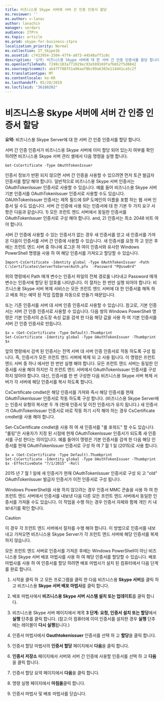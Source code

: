 ```yaml
---
title: 비즈니스용 Skype 서버에 서버 간 인증 인증서 할당
ms.reviewer: ''
ms.author: v-lanac
author: lanachin
manager: serdars
audience: ITPro
ms.topic: article
ms.prod: skype-for-business-itpro
localization_priority: Normal
ms.collection: IT_Skype16
ms.assetid: c7413954-2504-47f4-a073-44548aff1c0c
description: '요약: 비즈니스용 Skype 서버에 대 한 서버 간 인증 인증서를 할당 합니다.'
ms.openlocfilehash: 7198c103a771029ec93e589169fafb652f5d8842
ms.sourcegitcommit: ab47ff88f51a96aaf8bc99a6303e114d41ca5c2f
ms.translationtype: MT
ms.contentlocale: ko-KR
ms.lasthandoff: 05/20/2019
ms.locfileid: "36188202"
---
```

# <a name="assign-a-server-to-server-authentication-certificate-to-skype-for-business-server"></a>비즈니스용 Skype 서버에 서버 간 인증 인증서 할당
**요약:** 비즈니스용 Skype Server에 대 한 서버 간 인증 인증서를 할당 합니다.
  
서버 간 인증 인증서가 비즈니스용 Skype 서버에 이미 할당 되어 있는지 여부를 확인 하려면 비즈니스용 Skype 서버 관리 셸에서 다음 명령을 실행 합니다.
  
```
Get-CsCertificate -Type OAuthTokenIssuer
```

인증서 정보가 반환 되지 않으면 서버 간 인증을 사용할 수 있으려면 먼저 토큰 발급자 인증서를 할당 해야 합니다. 일반적으로 비즈니스용 Skype 서버 인증서는 OAuthTokenIssuer 인증서로 사용할 수 있습니다. 예를 들어 비즈니스용 Skype 서버 기본 인증서를 OAuthTokenIssuer 인증서로 사용할 수도 있습니다. OAUthTokenIssuer 인증서는 제목 필드에 SIP 도메인의 이름을 포함 하는 웹 서버 인증서 일 수도 있습니다. 서버 간 인증에 사용 되는 인증서에 대 한 기본 두 가지 요구 사항은 다음과 같습니다. 1) 모든 프런트 엔드 서버에서 동일한 인증서를 OAuthTokenIssuer 인증서로 구성 해야 합니다. and, 2) 인증서는 최소 2048 비트 여야 합니다.
  
서버 간 인증에 사용할 수 있는 인증서가 없는 경우 새 인증서를 얻고 새 인증서를 가져온 다음이 인증서를 서버 간 인증에 사용할 수 있습니다. 새 인증서를 요청 하 고 얻은 후에는 프런트 엔드 서버 중 하나에 로그온 하 여이 인증서와 유사한 Windows PowerShell 명령을 사용 하 여 해당 인증서를 가져오고 할당할 수 있습니다.
  
```
Import-CsCertificate -Identity global -Type OAuthTokenIssuer -Path C:\Certificates\ServerToServerAuth.pfx  -Password "P@ssw0rd"
```

위의 명령에서 Path 매개 변수는 인증서 파일의 전체 경로를 나타내고 Password 매개 변수는 인증서에 할당 된 암호를 나타냅니다. 이 절차는 한 번만 실행 되어야 합니다: 비즈니스용 Skype 서버 복제 서비스는 모든 프런트 엔드 서버에 대 한 인증서를 해독 하 고 배포 하는 예약 된 작업 집합을 자동으로 만들기 때문입니다.
  
또는 기존 인증서를 서버 대 서버 인증 인증서로 사용할 수 있습니다. 참고로, 기본 인증서는 서버 간 인증 인증서로 사용할 수 있습니다. 다음 쌍의 Windows PowerShell 명령은 기본 인증서의 손도장 속성 값을 검색 한 다음 해당 값을 사용 하 여 기본 인증서를 서버 간 인증 인증서로 만듭니다.
  
```
$x = (Get-CsCertificate -Type Default).Thumbprint
Set-CsCertificate -Identity global -Type OAuthTokenIssuer -Thumbprint $x
```

앞의 명령에서 검색 된 인증서는 전역 서버 대 서버 인증 인증서로 작동 하도록 구성 됩니다. 즉, 인증서가 모든 프런트 엔드 서버에 복제 되 고 사용 됩니다. 이 명령은 프런트 엔드 서버 중 하나 에서만 한 번만 실행 해야 합니다. 모든 프런트 엔드 서버는 동일한 인증서를 사용 해야 하지만 각 프런트 엔드 서버에서 OAuthTokenIssuer 인증서를 구성 하지 않아야 합니다. 대신, 인증서를 한 번 구성한 다음 비즈니스용 Skype 서버 복제 서버가 각 서버에 해당 인증서를 복사 하도록 합니다.
  
CsCertificate cmdlet은 해당 인증서를 가져와 즉시 해당 인증서를 현재 OAuthTokenIssuer 인증서로 작동 하도록 구성 합니다. (비즈니스용 Skype Server에는 인증서 유형의 복사본 두 개 (현재 인증서 및 이전 인증서)가 유지 됩니다.) 새 인증서가 OAuthTokenIssuer 인증서로 바로 작동 하기 시작 해야 하는 경우 CsCertificate cmdlet을 사용 해야 합니다.
  
Set-CsCertificate cmdlet을 사용 하 여 새 인증서를 "롤 포워드" 할 수도 있습니다. "롤링"은 사용자가 지정 된 시점에 현재 OAuthTokenIssuer 인증서가 되도록 새 인증서를 구성 한다는 의미입니다. 예를 들어이 명령은 기본 인증서를 검색 한 다음 해당 인증서를 현재 OAuthTokenIssuer 인증서로 구성 하 여 7 월 1 일 (2015)로 사용 합니다.
  
```
$x = (Get-CsCertificate -Type Default).Thumbprint
Set-CsCertificate -Identity global -Type OAuthTokenIssuer -Thumbprint $x -EffectiveDate "7/1/2015" -Roll
```

2015 년 7 월 1 일에 새 인증서가 현재 OAuthTokenIssuer 인증서로 구성 되 고 "old" OAuthTokenIssuer 발급자 인증서가 이전 인증서로 구성 됩니다.
  
Windows PowerShell을 사용 하지 않으려는 경우 인증서 MMC 콘솔을 사용 하 여 한 프런트 엔드 서버에서 인증서를 내보낸 다음 다른 모든 프런트 엔드 서버에서 동일한 인증서를 가져올 수도 있습니다. 이 작업을 수행 하는 경우 인증서 자체와 함께 개인 키 내보내기를 확인 합니다.
  
> [!CAUTION]
> 이 경우 각 프런트 엔드 서버에서 절차를 수행 해야 합니다. 이 방법으로 인증서를 내보내고 가져오면 비즈니스용 Skype Server가 각 프런트 엔드 서버에 해당 인증서를 복제 하지 않습니다. 
  
모든 프런트 엔드 서버로 인증서를 가져온 후에는 Windows PowerShell이 아닌 비즈니스용 Skype 서버 배포 마법사를 사용 하 여 해당 인증서를 할당할 수 있습니다. 배포 마법사를 사용 하 여 인증서를 할당 하려면 배포 마법사가 설치 된 컴퓨터에서 다음 단계를 완료 합니다.
  
1. 시작을 클릭 하 고 모든 프로그램을 클릭 한 다음 비즈니스용 **Skype 서버**를 클릭 하 고 비즈니스용 **Skype 서버 배포 마법사**를 클릭 합니다.
    
2. 배포 마법사에서 **비즈니스용 Skype 서버 시스템 설치 또는 업데이트**를 클릭 합니다.
    
3. 비즈니스용 Skype 서버 페이지에서 제목 **3 단계: 요청, 인증서 설치 또는 할당**에서 **실행** 단추를 클릭 합니다. (참고:이 컴퓨터에 이미 인증서를 설치한 경우 **실행** 단추에는 레이블이 **다시 실행**됩니다.)
    
4. 인증서 마법사에서 **Oauthtokenissuer** 인증서를 선택 하 고 **할당**을 클릭 합니다.
    
5. 인증서 할당 마법사의 **인증서 할당** 페이지에서 **다음**을 클릭 합니다.
    
6. **인증서 저장소** 페이지에서 서버와 서버 간 인증에 사용할 인증서를 선택 하 고 **다음**을 클릭 합니다.
    
7. 인증서 할당 요약 페이지에서 **다음**을 클릭 합니다.
    
8. 명령 실행 페이지에서 **마침을**클릭 합니다.
    
9. 인증서 마법사 및 배포 마법사를 닫습니다.
    

